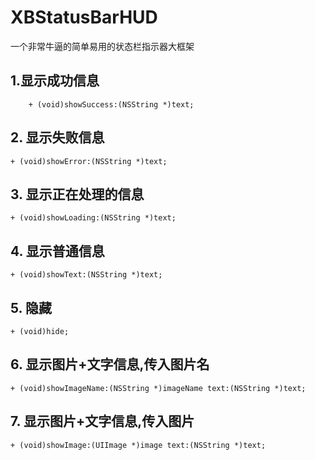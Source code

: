# XBStatusBarHUD
一个非常牛逼的简单易用的状态栏指示器大框架
## 1.显示成功信息
```objec
    + (void)showSuccess:(NSString *)text;
```
## 2. 显示失败信息
```objec
+ (void)showError:(NSString *)text;
```
## 3. 显示正在处理的信息
```objec
+ (void)showLoading:(NSString *)text;
```
## 4. 显示普通信息
```objec
+ (void)showText:(NSString *)text;
```
## 5. 隐藏
```objec
+ (void)hide;
```
## 6. 显示图片+文字信息,传入图片名
```objec
+ (void)showImageName:(NSString *)imageName text:(NSString *)text;
```
## 7. 显示图片+文字信息,传入图片
```objec
+ (void)showImage:(UIImage *)image text:(NSString *)text;
```
